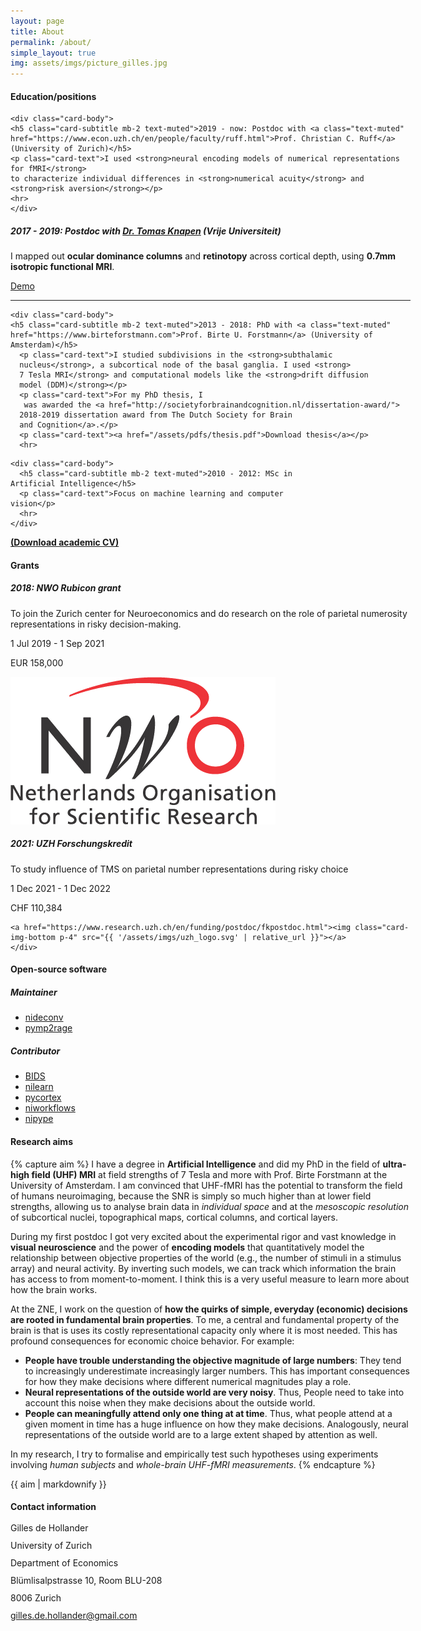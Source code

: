 ```yaml
---
layout: page
title: About
permalink: /about/
simple_layout: true
img: assets/imgs/picture_gilles.jpg
---
```


<div class="card mt-4" style="width: 40rem;">
  <div class="card-header">
    <h4 class="card-title">Education/positions</h4>
  </div>

    <div class="card-body">
    <h5 class="card-subtitle mb-2 text-muted">2019 - now: Postdoc with <a class="text-muted" href="https://www.econ.uzh.ch/en/people/faculty/ruff.html">Prof. Christian C. Ruff</a> (University of Zurich)</h5>
    <p class="card-text">I used <strong>neural encoding models of numerical representations for fMRI</strong>
    to characterize individual differences in <strong>numerical acuity</strong> and <strong>risk aversion</strong></p>
    <hr>
    </div>  

  <div class="card-body">
  <h5 class="card-subtitle mb-2 text-muted">2017 - 2019: Postdoc with <a class="text-muted" href="https://tknapen.github.io/">Dr. Tomas Knapen</a> (Vrije Universiteit)</h5>
    <p class="card-text">I mapped out <strong>ocular dominance columns</strong> and
    <strong>retinotopy</strong> across cortical depth, using <strong>0.7mm isotropic functional MRI</strong>.</p>
    <p class="card-text"><a href="http://aeneas.labs.vu.nl/odc/sub-06/">Demo</a></p>
    <hr>
  </div>


    <div class="card-body">
    <h5 class="card-subtitle mb-2 text-muted">2013 - 2018: PhD with <a class="text-muted" href="https://www.birteforstmann.com">Prof. Birte U. Forstmann</a> (University of Amsterdam)</h5>
      <p class="card-text">I studied subdivisions in the <strong>subthalamic
      nucleus</strong>, a subcortical node of the basal ganglia. I used <strong>
      7 Tesla MRI</strong> and computational models like the <strong>drift diffusion
      model (DDM)</strong></p>
      <p class="card-text">For my PhD thesis, I
       was awarded the <a href="http://societyforbrainandcognition.nl/dissertation-award/">
      2018-2019 dissertation award from The Dutch Society for Brain
      and Cognition</a>.</p>  
      <p class="card-text"><a href="/assets/pdfs/thesis.pdf">Download thesis</a></p>  
      <hr>
  </div>


    <div class="card-body">
      <h5 class="card-subtitle mb-2 text-muted">2010 - 2012: MSc in Artificial Intelligence</h5>
      <p class="card-text">Focus on machine learning and computer vision</p>
      <hr>
    </div>

<div class="card-body">
<p class="card-text"><a href="/assets/pdfs/cv_gilles_feb2022.pdf"><strong>(Download academic CV)</strong></a></p>
</div>
</div>

<div class="card mt-4" style="width: 40rem;">
<div class="card-header">
<h4 class="card-title">Grants</h4>
</div>
<div class="card-body">
<div class="row mx-auto my-4" style="width: 100%;">
<div class="col-sm-5">
  <div class="card ">
  <div class="card-header">
    <h5 class="card-title">2018: NWO Rubicon grant</h5>
  </div>    
  <div class="card-body">
    <p class="card-text">To join the Zurich center for Neuroeconomics
    and do research on the role of parietal numerosity representations
    in risky decision-making.</p>
        <p class="card-text">1 Jul 2019 - 1 Sep 2021</p>      
    <p class="card-text">EUR 158,000</p>      
  </div>    
  <a href="https://www.nwo.nl/en/researchprogrammes/rubicon">
  <img class="card-img-bottom p-4" src="/assets/imgs/nwo-logo.png">
  </a>
  </div>
</div>
  <div class="col-sm-5">
    <div class="card">
    <div class="card-header">
      <h5 class="card-title">2021: UZH Forschungskredit</h5>
    </div>
      <div class="card-body">
      <p class="card-text">To study influence of TMS on parietal number
          representations during risky choice</p>
          <p class="card-text">1 Dec 2021 - 1 Dec 2022</p>
      <p class="card-text">CHF 110,384</p>      
      </div>

    <a href="https://www.research.uzh.ch/en/funding/postdoc/fkpostdoc.html"><img class="card-img-bottom p-4" src="{{ '/assets/imgs/uzh_logo.svg' | relative_url }}"></a>
    </div>
  </div>

</div>
</div>
</div>


<div class="card mt-4" style="width: 40rem;">
<div class="card-header">
<h4 class="card-title">Open-source software</h4>
</div>
<div class="card-body">
<h5 class="card-subtitle mb-2 text-muted">Maintainer</h5>
<ul>
<li><a href="https://nideconv.readthedocs.io/en/latest/">nideconv</a></li>
<li><a href="https://pymp2rage.readthedocs.io/en/latest/">pymp2rage</a></li>
</ul>

<h5 class="card-subtitle mb-2 text-muted">Contributor</h5>
<ul>
<li><a href="https://bids.neuroimaging.io/">BIDS</a></li>
<li><a href="https://nilearn.github.io/stable/index.html">nilearn</a></li>
<li><a href="https://gallantlab.github.io/pycortex/">pycortex</a></li>
<li><a href="https://www.nipreps.org/niworkflows/master/index.html">niworkflows</a></li>
<li><a href="https://nipype.readthedocs.io/en/latest/">nipype</a></li>
</ul>
</div>
</div>

<div class="card mt-4" style="width: 40rem;">
<div class="card-header">
<h4 class="card-title">Research aims</h4>
</div>
<div class="card-body">

{% capture aim %}
I have a degree in **Artificial Intelligence** and did my PhD in the field of
**ultra-high field (UHF) MRI** at field strengths of 7 Tesla and more
with Prof. Birte Forstmann at the University of Amsterdam.
I am convinced that UHF-fMRI has the potential to transform the field of
humans neuroimaging, because the SNR is simply so much higher than at lower
field strengths, allowing us to analyse brain data in _individual space_ and
at the _mesoscopic resolution_ of subcortical nuclei, topographical maps,
cortical columns, and cortical layers.

During my first postdoc I got very excited about
the experimental rigor and vast knowledge in **visual neuroscience**
and the power of  **encoding models** that quantitatively model the
relationship between objective properties of the world (e.g., the number
of stimuli in a stimulus array) and neural activity. By inverting such
models, we can track which information the brain has access to from
moment-to-moment. I think this is a very useful measure to learn more about
how the brain works.

At the ZNE, I work on the question of **how the quirks of simple,
everyday (economic) decisions are rooted in fundamental brain properties**.
To me, a central and fundamental property of the brain is that is uses its
costly representational capacity only where it is most needed.
This has profound consequences for economic
choice behavior. For example:

-   **People have trouble understanding the objective magnitude of large numbers**:
    They tend to increasingly underestimate increasingly larger numbers.
     This has important consequences for how they make decisions
     where different numerical magnitudes play a role.
-   **Neural representations of the outside world are very noisy**. Thus, People
    need to take into account this noise when they make decisions about the
    outside world.
-   **People can meaningfully attend only one thing at at time**. Thus,
    what people attend at a given moment in time has a huge influence
    on how they make decisions. Analogously, neural representations of the
    outside world are to a large extent shaped by attention as well.

In my research, I try to formalise and empirically test such hypotheses
using experiments involving _human subjects_ and
_whole-brain UHF-fMRI measurements_.
{% endcapture %}

{{ aim | markdownify }}

</div>
</div>

<div class="card mt-4" style="width: 40rem;">
<div class="card-header">
<h4 class="card-title">Contact information</h4>
</div>
<div class="card-body">
<p class="card-text" style="line-height: 1;">Gilles de Hollander  </p>
<p class="card-text" style="line-height: 1;">University of Zurich  </p>
<p class="card-text" style="line-height: 1;">Department of Economics  </p>
<p class="card-text" style="line-height: 1;">Blümlisalpstrasse 10, Room BLU-208  </p>
<p class="card-text" style="line-height: 1;">8006 Zurich  </p>
<p class="card-text" style="line-height: 1;"><a href="mailto:gilles.de.hollander@gmail.com">gilles.de.hollander@gmail.com</a></p>
</div>
</div>
